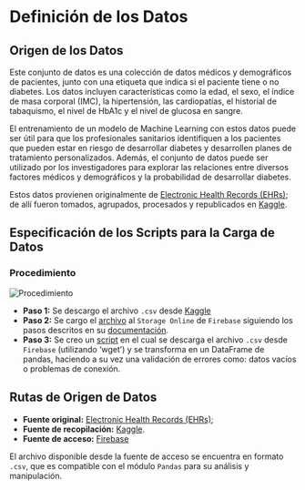 # Definición de los Datos

## Origen de los Datos

Este conjunto de datos es una colección de datos médicos y demográficos de pacientes, junto con una etiqueta que indica si el paciente tiene o no diabetes. Los datos incluyen características como la edad, el sexo, el índice de masa corporal (IMC), la hipertensión, las cardiopatías, el historial de tabaquismo, el nivel de HbA1c y el nivel de glucosa en sangre.

El entrenamiento de un modelo de Machine Learning con estos datos puede ser útil para que los profesionales sanitarios identifiquen a los pacientes que pueden estar en riesgo de desarrollar diabetes y desarrollen planes de tratamiento personalizados. Además, el conjunto de datos puede ser utilizado por los investigadores para explorar las relaciones entre diversos factores médicos y demográficos y la probabilidad de desarrollar diabetes.

Estos datos provienen originalmente de [Electronic Health Records (EHRs)](https://www.cms.gov/priorities/key-initiatives/e-health/records); de allí fueron tomados, agrupados, procesados y republicados en [Kaggle](https://www.kaggle.com/datasets/iammustafatz/diabetes-prediction-dataset).

## Especificación de los Scripts para la Carga de Datos

### Procedimiento

![Procedimiento](https://firebasestorage.googleapis.com/v0/b/personalwp-8822c.appspot.com/o/Captura%20de%20pantalla%202024-12-01%20213749.png?alt=media&token=5ec6eb64-81b5-4b88-a7f9-cb900239704a)

- **Paso 1:** Se descargo el archivo `.csv` desde [Kaggle](https://www.kaggle.com/datasets/iammustafatz/diabetes-prediction-dataset)
- **Paso 2:** Se cargo el [archivo](https://firebasestorage.googleapis.com/v0/b/personalwp-8822c.appspot.com/o/diabetes_prediction_dataset.csv?alt=media&token=4d70d154-c3d0-4fa0-a3aa-9b9972dd3b95) al `Storage Online` de `Firebase` siguiendo los pasos descritos en su [documentación](https://firebase.google.com/docs/storage/web/upload-files).
-  **Paso 3:** Se creo un [script](https://github.com/mfneirae/proyecto-mlds-u6/blob/master/scripts/data_acquisition/project_charter.ipynb) en el cual se descarga el archivo `.csv` desde `Firebase` (utilizando ‘wget’) y se transforma en un DataFrame de pandas, haciendo a su vez una validación de errores como: datos vacíos o problemas de conexión.

## Rutas de Origen de Datos

- **Fuente original:** [Electronic Health Records (EHRs)](https://www.cms.gov/priorities/key-initiatives/e-health/records);
- **Fuente de recopilación:** [Kaggle](https://www.kaggle.com/datasets/iammustafatz/diabetes-prediction-dataset).
- **Fuente de acceso:** [Firebase](https://firebasestorage.googleapis.com/v0/b/personalwp-8822c.appspot.com/o/diabetes_prediction_dataset.csv?alt=media&token=4d70d154-c3d0-4fa0-a3aa-9b9972dd3b95)

El archivo disponible desde la fuente de acceso se encuentra en formato `.csv`, que es compatible con el módulo `Pandas` para su análisis y manipulación.